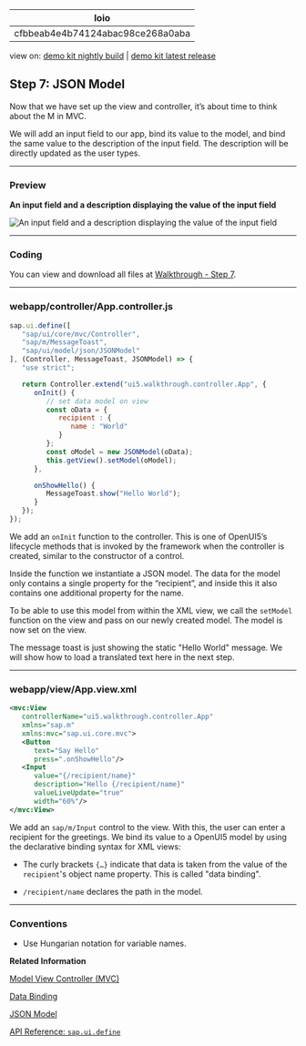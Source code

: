 <!-- loiocfbbeab4e4b74124abac98ce268a0aba -->

| loio |
| -----|
| cfbbeab4e4b74124abac98ce268a0aba |

<div id="loio">

view on: [demo kit nightly build](https://sdk.openui5.org/nightly/#/topic/cfbbeab4e4b74124abac98ce268a0aba) | [demo kit latest release](https://sdk.openui5.org/topic/cfbbeab4e4b74124abac98ce268a0aba)</div>

## Step 7: JSON Model

Now that we have set up the view and controller, it’s about time to think about the M in MVC.

We will add an input field to our app, bind its value to the model, and bind the same value to the description of the input field. The description will be directly updated as the user types.

***

### Preview

  
  
**An input field and a description displaying the value of the input field**

![](images/loioafc105517a644407bd90662e3d94ea01_LowRes.png "An input field and a description displaying the value of the input
					field")

***

<a name="loiocfbbeab4e4b74124abac98ce268a0aba__section_e2g_rvc_syb"/>

### Coding

You can view and download all files at [Walkthrough - Step 7](https://sdk.openui5.org/entity/sap.m.tutorial.walkthrough/sample/sap.m.tutorial.walkthrough.07).

***

<a name="loiocfbbeab4e4b74124abac98ce268a0aba__section_f2g_rvc_syb"/>

### webapp/controller/App.controller.js

```js
sap.ui.define([
   "sap/ui/core/mvc/Controller",
   "sap/m/MessageToast",
   "sap/ui/model/json/JSONModel"
], (Controller, MessageToast, JSONModel) => {
   "use strict";

   return Controller.extend("ui5.walkthrough.controller.App", {
      onInit() {
         // set data model on view
         const oData = {
            recipient : {
               name : "World"
            }
         };
         const oModel = new JSONModel(oData);
         this.getView().setModel(oModel);
      },

      onShowHello() {
         MessageToast.show("Hello World");
      }
   });
});
```

We add an `onInit` function to the controller. This is one of OpenUI5’s lifecycle methods that is invoked by the framework when the controller is created, similar to the constructor of a control.

Inside the function we instantiate a JSON model. The data for the model only contains a single property for the “recipient”, and inside this it also contains one additional property for the name.

To be able to use this model from within the XML view, we call the `setModel` function on the view and pass on our newly created model. The model is now set on the view.

The message toast is just showing the static "Hello World" message. We will show how to load a translated text here in the next step.

***

### webapp/view/App.view.xml

```xml
<mvc:View
   controllerName="ui5.walkthrough.controller.App"
   xmlns="sap.m"
   xmlns:mvc="sap.ui.core.mvc">
   <Button
      text="Say Hello"
      press=".onShowHello"/>
   <Input
      value="{/recipient/name}"
      description="Hello {/recipient/name}"
      valueLiveUpdate="true"
      width="60%"/>
</mvc:View>
```

We add an `sap/m/Input` control to the view. With this, the user can enter a recipient for the greetings. We bind its value to a OpenUI5 model by using the declarative binding syntax for XML views:

-   The curly brackets `{…}` indicate that data is taken from the value of the `recipient`'s object name property. This is called "data binding".

-   `/recipient/name` declares the path in the model.


***

### Conventions

-   Use Hungarian notation for variable names.


**Related Information**  


[Model View Controller \(MVC\)](Model_View_Controller_MVC_91f2334.md "The Model View Controller (MVC) concept is used in OpenUI5 to separate the representation of information from the user interaction. This separation facilitates development and the changing of parts independently.")

[Data Binding](Data_Binding_68b9644.md "You use data binding to bind UI elements to data sources to keep the data in sync and allow data editing on the UI.")

[JSON Model](JSON_Model_96804e3.md#loio96804e3315ff440aa0a50fd290805116 "The JSON model can be used to bind controls to JavaScript object data, which is usually serialized in the JSON format.")

[API Reference: `sap.ui.define`](https://sdk.openui5.org/api/sap.ui/methods/sap.ui.define)

